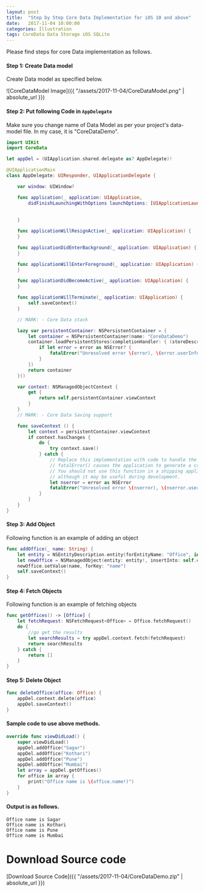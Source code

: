 ```yaml
---
layout: post
title:  "Step by Step Core Data Implementation for iOS 10 and above"
date:   2017-11-04 10:00:00
categories: Illustration
tags: CoreData Data Storage iOS SQLite
---
```


Please find steps for core Data implementation as follows.

#### Step 1: Create Data model 

Create Data model as specified below.

![CoreDataModel Image]({{ "/assets/2017-11-04/CoreDataModel.png" | absolute_url }})

#### Step 2: Put following Code in `AppDelegate`

Make sure you change name of Data Model as per your project's data-model file.
In my case, it is "CoreDataDemo".

```swift
import UIKit
import CoreData

let appDel = (UIApplication.shared.delegate as? AppDelegate)!

@UIApplicationMain
class AppDelegate: UIResponder, UIApplicationDelegate {

	var window: UIWindow?

	func application(_ application: UIApplication, 
		didFinishLaunchingWithOptions launchOptions: [UIApplicationLaunchOptionsKey: Any]?) -> Bool {
		
		
	}

	func applicationWillResignActive(_ application: UIApplication) {
	}

	func applicationDidEnterBackground(_ application: UIApplication) {
	}

	func applicationWillEnterForeground(_ application: UIApplication) {
	}

	func applicationDidBecomeActive(_ application: UIApplication) {
	}

	func applicationWillTerminate(_ application: UIApplication) {
		self.saveContext()
	}

	// MARK: - Core Data stack

	lazy var persistentContainer: NSPersistentContainer = {
	    let container = NSPersistentContainer(name: "CoreDataDemo")
	    container.loadPersistentStores(completionHandler: { (storeDescription, error) in
	        if let error = error as NSError? {
	            fatalError("Unresolved error \(error), \(error.userInfo)")
	        }
	    })
	    return container
	}()

	var context: NSManagedObjectContext {
		get {
			return self.persistentContainer.viewContext
		}
	}
	// MARK: - Core Data Saving support

	func saveContext () {
	    let context = persistentContainer.viewContext
	    if context.hasChanges {
	        do {
	            try context.save()
	        } catch {
	            // Replace this implementation with code to handle the error appropriately.
	            // fatalError() causes the application to generate a crash log and terminate. 
	            // You should not use this function in a shipping application, 
	            // although it may be useful during development.
	            let nserror = error as NSError
	            fatalError("Unresolved error \(nserror), \(nserror.userInfo)")
	        }
	    }
	}
}
```

#### Step 3: Add Object

Following function is an example of adding an object

```swift
func addOffice(_ name: String) {
	let entity = NSEntityDescription.entity(forEntityName: "Office", in: self.context)
	let newOffice = NSManagedObject(entity: entity!, insertInto: self.context)
	newOffice.setValue(name, forKey: "name")
	self.saveContext()
}
```

#### Step 4: Fetch Objects

Following function is an example of fetching objects

```swift
func getOffices() -> [Office] {
	let fetchRequest: NSFetchRequest<Office> = Office.fetchRequest()
	do {
		//go get the results
		let searchResults = try appDel.context.fetch(fetchRequest)
		return searchResults
	} catch {
		return []
	}
}
```

#### Step 5: Delete Object

```swift
func deleteOffice(office: Office) {
	appDel.context.delete(office)
	appDel.saveContext()
}
```

#### Sample code to use above methods.

```swift
override func viewDidLoad() {
	super.viewDidLoad()
	appDel.addOffice("Sagar")
	appDel.addOffice("Kothari")
	appDel.addOffice("Pune")
	appDel.addOffice("Mumbai")
	let array = appDel.getOffices()
	for office in array {
		print("Office name is \(office.name!)")
	}
}
```

#### Output is as follows.

```
Office name is Sagar
Office name is Kothari
Office name is Pune
Office name is Mumbai
```

# Download Source code

[Download Source Code]({{ "/assets/2017-11-04/CoreDataDemo.zip" | absolute_url }})
